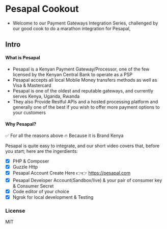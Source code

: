 # Pesapal Cookout
- Welcome to our Payment Gateways Integration Series, challenged by our good cook to do a marathon integration for Pesapal,

## Intro
#### What is Pesapal
 - Pesapal is a Kenyan Payment Gateway/Processor, one of the few licensed by the Kenyan Central Bank to operate as a PSP
 - Pesapal accepts all local Mobile Money transfers methods as well as Visa & Mastercard
 - Pesapal is one of the oldest and reputable gateways, and currently serves Kenya, Uganda, Rwanda
- They also Provide Restful APIs and a hosted processing platform and generally one of the best if you wish to offer more payment options to your customers

#### Why Pesapal?
✅ For all the reasons above
🔥 Because it is Brand Kenya


Pesapal is quite easy to integrate, and our short video covers that, before you start; here are the ingerdients:

- [x] PHP & Composer
- [x] Guzzle Http
- [x] Pesapal Account Create Here 👉👉 https://pesapal.com
- [x] Pesapal Developer Account(Sandbox/live) & your pair of consumer key & Consumer Secret
- [x] Code editor of your choice
- [x] Ngrok for local development & Testing

### License
MIT
